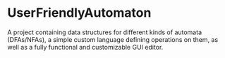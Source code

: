 # UserFriendlyAutomaton
A project containing data structures for different kinds of automata (DFAs/NFAs), a simple custom language defining operations on them, as well as a fully functional and customizable GUI editor.
